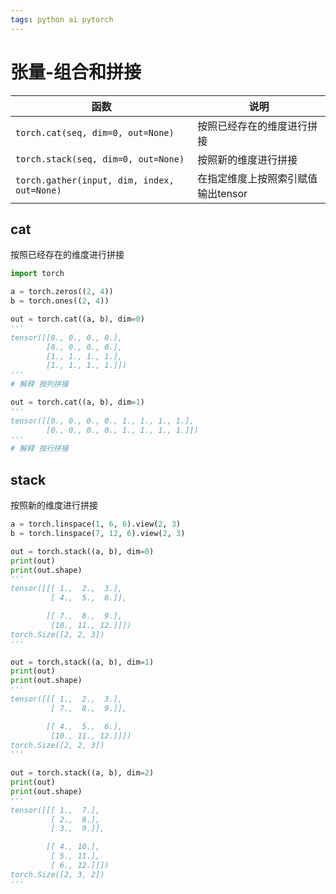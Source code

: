 ```yaml
---
tags: python ai pytorch 
---
```


# 张量-组合和拼接

| 函数                                        | 说明                               |
| ------------------------------------------- | ---------------------------------- |
| `torch.cat(seq, dim=0, out=None)`           | 按照已经存在的维度进行拼接         |
| `torch.stack(seq, dim=0, out=None)`         | 按照新的维度进行拼接               |
| `torch.gather(input, dim, index, out=None)` | 在指定维度上按照索引赋值输出tensor |

## cat

按照已经存在的维度进行拼接

```python
import torch

a = torch.zeros((2, 4))
b = torch.ones((2, 4))

out = torch.cat((a, b), dim=0)
'''
tensor([[0., 0., 0., 0.],
        [0., 0., 0., 0.],
        [1., 1., 1., 1.],
        [1., 1., 1., 1.]])
'''
# 解释 按列拼接

out = torch.cat((a, b), dim=1)
'''
tensor([[0., 0., 0., 0., 1., 1., 1., 1.],
        [0., 0., 0., 0., 1., 1., 1., 1.]])
'''
# 解释 按行拼接
```

## stack

按照新的维度进行拼接

```python
a = torch.linspace(1, 6, 6).view(2, 3)
b = torch.linspace(7, 12, 6).view(2, 3)

out = torch.stack((a, b), dim=0)
print(out)
print(out.shape)
'''
tensor([[[ 1.,  2.,  3.],
         [ 4.,  5.,  6.]],

        [[ 7.,  8.,  9.],
         [10., 11., 12.]]])
torch.Size([2, 2, 3])
'''

out = torch.stack((a, b), dim=1)
print(out)
print(out.shape)
'''
tensor([[[ 1.,  2.,  3.],
         [ 7.,  8.,  9.]],

        [[ 4.,  5.,  6.],
         [10., 11., 12.]]])
torch.Size([2, 2, 3])
'''
  
out = torch.stack((a, b), dim=2)
print(out)
print(out.shape)
'''
tensor([[[ 1.,  7.],
         [ 2.,  8.],
         [ 3.,  9.]],

        [[ 4., 10.],
         [ 5., 11.],
         [ 6., 12.]]])
torch.Size([2, 3, 2])
'''
```



